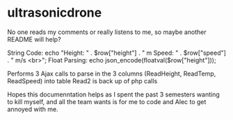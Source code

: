 # ultrasonicdrone
No one reads my comments or really listens to me, so maybe another README will help? 

String Code:  echo "Height: " . $row["height"] . " m Speed: " . $row["speed"] . " m/s <br>";
Float Parsing: echo json_encode(floatval($row["height"]));

Performs 3 Ajax calls to parse in the 3 columns (ReadHeight, ReadTemp, ReadSpeed) into table
Read2 is back up of php calls 

Hopes this documenntation helps as I spent the past 3 semesters wanting to kill myself,
and all the team wants is for me to code and Alec to get annoyed with me. 
